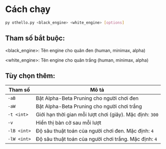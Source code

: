 # Cách chạy

```bash
py othello.py <black_engine> <white_engine> [options]
```
## Tham số bắt buộc:

<black_engine>: Tên engine cho quân đen (human, minimax, alpha)

<white_engine>: Tên engine cho quân trắng (human, minimax, alpha)

## Tùy chọn thêm:

| Tham số     | Mô tả |
|-------------|------|
| `-aB`       | Bật Alpha-Beta Pruning cho người chơi đen |
| `-aW`       | Bật Alpha-Beta Pruning cho người chơi trắng |
| `-t <int>`  | Giới hạn thời gian mỗi lượt chơi (giây). Mặc định: `300` |
| `-v`        | Hiển thị bàn cờ sau mỗi lượt |
| `-lB <int>` | Độ sâu thuật toán của người chơi đen. Mặc định: `4` |
| `-lW <int>` | Độ sâu thuật toán của người chơi trắng. Mặc định: `4` |
